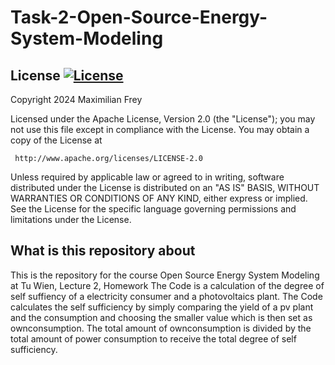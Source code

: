 # Task-2-Open-Source-Energy-System-Modeling
## License [![License](https://img.shields.io/badge/License-Apache%202.0-blue.svg)](https://opensource.org/licenses/Apache-2.0)
Copyright 2024 Maximilian Frey

   Licensed under the Apache License, Version 2.0 (the "License");
   you may not use this file except in compliance with the License.
   You may obtain a copy of the License at

     http://www.apache.org/licenses/LICENSE-2.0

   Unless required by applicable law or agreed to in writing, software
   distributed under the License is distributed on an "AS IS" BASIS,
   WITHOUT WARRANTIES OR CONDITIONS OF ANY KIND, either express or implied.
   See the License for the specific language governing permissions and
   limitations under the License.
## What is this repository about 
This is the repository for the course Open Source Energy System Modeling at Tu Wien, Lecture 2, Homework
The Code is a calculation of the degree of self suffiency of a electricity consumer and a photovoltaics plant. 
The Code calculates the self sufficiency by simply comparing the yield of a pv plant and the consumption and choosing the smaller value which is then set as ownconsumption.
The total amount of ownconsumption is divided by the total amount of power consumption to receive the total degree of self sufficiency.

